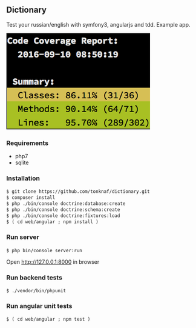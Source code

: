 ## Dictionary

Test your russian/english with symfony3, angularjs and tdd. Example app.

![Code coverage](/coverage.png)

### Requirements
- php7
- sqlite

###  Installation
	$ git clone https://github.com/tonknaf/dictionary.git
	$ composer install
	$ php ./bin/console doctrine:database:create
	$ php ./bin/console doctrine:schema:create
	$ php ./bin/console doctrine:fixtures:load
	$ ( cd web/angular ; npm install )

### Run server
	$ php bin/console server:run
Open http://127.0.0.1:8000 in browser

### Run backend tests
	$ ./vendor/bin/phpunit

### Run angular unit tests
	$ ( cd web/angular ; npm test )